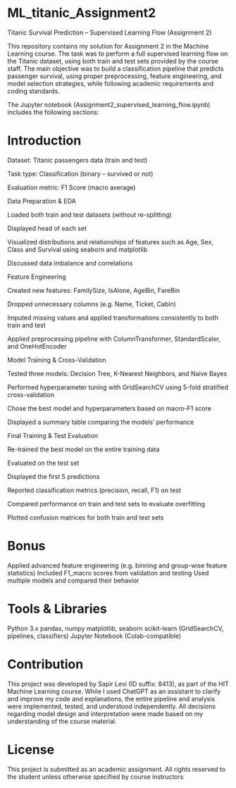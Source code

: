 # ML_titanic_Assignment2

Titanic Survival Prediction – Supervised Learning Flow (Assignment 2)

This repository contains my solution for Assignment 2 in the Machine Learning course. The task was to perform a full supervised learning flow on the Titanic dataset, using both train and test sets provided by the course staff. The main objective was to build a classification pipeline that predicts passenger survival, using proper preprocessing, feature engineering, and model selection strategies, while following academic requirements and coding standards.

The Jupyter notebook (Assignment2_supervised_learning_flow.ipynb) includes the following sections:

# Introduction

Dataset: Titanic passengers data (train and test)

Task type: Classification (binary – survived or not)

Evaluation metric: F1 Score (macro average)

Data Preparation & EDA

Loaded both train and test datasets (without re-splitting)

Displayed head of each set

Visualized distributions and relationships of features such as Age, Sex, Class and Survival using seaborn and matplotlib

Discussed data imbalance and correlations

Feature Engineering

Created new features: FamilySize, IsAlone, AgeBin, FareBin

Dropped unnecessary columns (e.g. Name, Ticket, Cabin)

Imputed missing values and applied transformations consistently to both train and test

Applied preprocessing pipeline with ColumnTransformer, StandardScaler, and OneHotEncoder

Model Training & Cross-Validation

Tested three models: Decision Tree, K-Nearest Neighbors, and Naive Bayes

Performed hyperparameter tuning with GridSearchCV using 5-fold stratified cross-validation

Chose the best model and hyperparameters based on macro-F1 score

Displayed a summary table comparing the models’ performance

Final Training & Test Evaluation

Re-trained the best model on the entire training data

Evaluated on the test set

Displayed the first 5 predictions

Reported classification metrics (precision, recall, F1) on test

Compared performance on train and test sets to evaluate overfitting

Plotted confusion matrices for both train and test sets

# Bonus

Applied advanced feature engineering (e.g. binning and group-wise feature statistics)
Included F1_macro scores from validation and testing
Used multiple models and compared their behavior

# Tools & Libraries

Python 3.x
pandas, numpy
matplotlib, seaborn
scikit-learn (GridSearchCV, pipelines, classifiers)
Jupyter Notebook (Colab-compatible)

# Contribution

This project was developed by Sapir Levi (ID suffix: 8413), as part of the HIT Machine Learning course. While I used ChatGPT as an assistant to clarify and improve my code and explanations, the entire pipeline and analysis were implemented, tested, and understood independently. All decisions regarding model design and interpretation were made based on my understanding of the course material.

# License

This project is submitted as an academic assignment. All rights reserved to the student unless otherwise specified by course instructors
